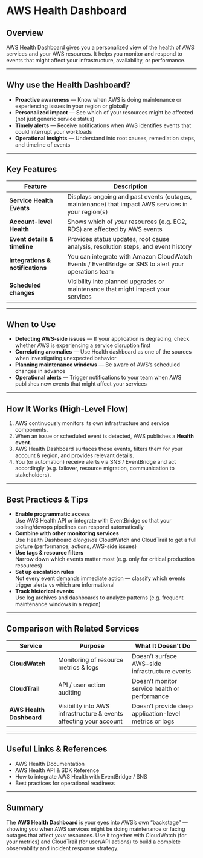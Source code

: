 # AWS Health Dashboard

## Overview  
AWS Health Dashboard gives you a personalized view of the health of AWS services and your AWS resources. It helps you monitor and respond to events that might affect your infrastructure, availability, or performance.

---

## Why use the Health Dashboard?

- **Proactive awareness** — Know when AWS is doing maintenance or experiencing issues in your region or globally  
- **Personalized impact** — See which of your resources might be affected (not just generic service status)  
- **Timely alerts** — Receive notifications when AWS identifies events that could interrupt your workloads  
- **Operational insights** — Understand into root causes, remediation steps, and timeline of events  

---

## Key Features

| Feature | Description |
|--------|-------------|
| **Service Health Events** | Displays ongoing and past events (outages, maintenance) that impact AWS services in your region(s) |
| **Account-level Health** | Shows which of *your* resources (e.g. EC2, RDS) are affected by AWS events |
| **Event details & timeline** | Provides status updates, root cause analysis, resolution steps, and event history |
| **Integrations & notifications** | You can integrate with Amazon CloudWatch Events / EventBridge or SNS to alert your operations team |
| **Scheduled changes** | Visibility into planned upgrades or maintenance that might impact your services |

---

## When to Use

- **Detecting AWS-side issues** — If your application is degrading, check whether AWS is experiencing a service disruption first  
- **Correlating anomalies** — Use Health dashboard as one of the sources when investigating unexpected behavior  
- **Planning maintenance windows** — Be aware of AWS’s scheduled changes in advance  
- **Operational alerts** — Trigger notifications to your team when AWS publishes new events that might affect your services  

---

## How It Works (High-Level Flow)

1. AWS continuously monitors its own infrastructure and service components.  
2. When an issue or scheduled event is detected, AWS publishes a **Health event**.  
3. AWS Health Dashboard surfaces those events, filters them for your account & region, and provides relevant details.  
4. You (or automation) receive alerts via SNS / EventBridge and act accordingly (e.g. failover, resource migration, communication to stakeholders).  

---

## Best Practices & Tips

- **Enable programmatic access**  
  Use AWS Health API or integrate with EventBridge so that your tooling/devops pipelines can respond automatically  
- **Combine with other monitoring services**  
  Use Health Dashboard *alongside* CloudWatch and CloudTrail to get a full picture (performance, actions, AWS-side issues)  
- **Use tags & resource filters**  
  Narrow down which events matter most (e.g. only for critical production resources)  
- **Set up escalation rules**  
  Not every event demands immediate action — classify which events trigger alerts vs which are informational  
- **Track historical events**  
  Use log archives and dashboards to analyze patterns (e.g. frequent maintenance windows in a region)  

---

## Comparison with Related Services

| Service | Purpose | What It Doesn’t Do |
|--------|---------|---------------------|
| **CloudWatch** | Monitoring of resource metrics & logs | Doesn’t surface AWS-side infrastructure events |
| **CloudTrail** | API / user action auditing | Doesn’t monitor service health or performance |
| **AWS Health Dashboard** | Visibility into AWS infrastructure & events affecting your account | Doesn’t provide deep application-level metrics or logs |

---

## Useful Links & References

- AWS Health Documentation  
- AWS Health API & SDK Reference  
- How to integrate AWS Health with EventBridge / SNS  
- Best practices for operational readiness  

---

## Summary  

The **AWS Health Dashboard** is your eyes into AWS’s own “backstage” — showing you when AWS services might be doing maintenance or facing outages that affect *your* resources. Use it together with CloudWatch (for your metrics) and CloudTrail (for user/API actions) to build a complete observability and incident response strategy.

